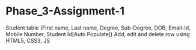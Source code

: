# Phase_3-Assignment-1
Student table (First name, Last name, Degree, Sub-Degree, DOB, Email-Id, Mobile Number, Student Id[Auto Populate])  Add, edit and delete row using HTML5, CSS3, JS
